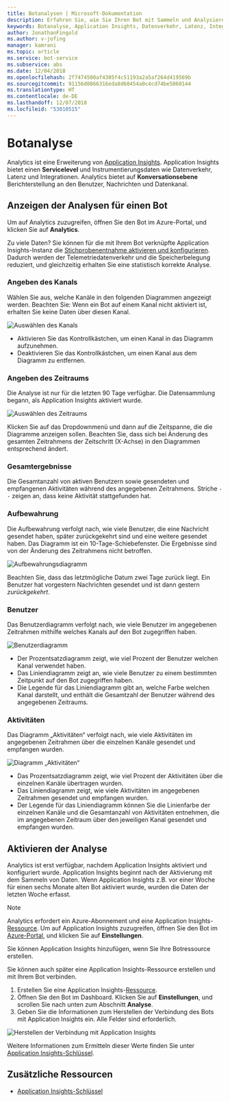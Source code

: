 ```yaml
---
title: Botanalysen | Microsoft-Dokumentation
description: Erfahren Sie, wie Sie Ihren Bot mit Sammeln und Analysieren von Daten durch Analyse im Bot-Framework verbessern können.
keywords: Botanalyse, Application Insights, Datenverkehr, Latenz, Integrationen, AppInsights
author: JonathanFingold
ms.author: v-jofing
manager: kamrani
ms.topic: article
ms.service: bot-service
ms.subservice: abs
ms.date: 12/04/2018
ms.openlocfilehash: 2f7474500af4305f4c51193a2a5af264d419569b
ms.sourcegitcommit: 91156d0866316eda8d68454a0c4cd74be5060144
ms.translationtype: HT
ms.contentlocale: de-DE
ms.lasthandoff: 12/07/2018
ms.locfileid: "53010515"
---
```

# <a name="bot-analytics"></a>Botanalyse

Analytics ist eine Erweiterung von [Application Insights](/azure/application-insights/app-insights-analytics). Application Insights bietet einen **Servicelevel** und Instrumentierungsdaten wie Datenverkehr, Latenz und Integrationen. Analytics bietet auf **Konversationsebene** Berichterstellung an den Benutzer, Nachrichten und Datenkanal.

## <a name="view-analytics-for-a-bot"></a>Anzeigen der Analysen für einen Bot

Um auf Analytics zuzugreifen, öffnen Sie den Bot im Azure-Portal, und klicken Sie auf **Analytics**.

Zu viele Daten? Sie können für die mit Ihrem Bot verknüpfte Application Insights-Instanz die [Stichprobenentnahme aktivieren und konfigurieren](/azure/application-insights/app-insights-sampling). Dadurch werden der Telemetriedatenverkehr und die Speicherbelegung reduziert, und gleichzeitig erhalten Sie eine statistisch korrekte Analyse.

### <a name="specify-channel"></a>Angeben des Kanals

Wählen Sie aus, welche Kanäle in den folgenden Diagrammen angezeigt werden. Beachten Sie: Wenn ein Bot auf einem Kanal nicht aktiviert ist, erhalten Sie keine Daten über diesen Kanal.

![Auswählen des Kanals](~/media/analytics-channels.png)

* Aktivieren Sie das Kontrollkästchen, um einen Kanal in das Diagramm aufzunehmen.
* Deaktivieren Sie das Kontrollkästchen, um einen Kanal aus dem Diagramm zu entfernen.

### <a name="specify-time-period"></a>Angeben des Zeitraums

Die Analyse ist nur für die letzten 90 Tage verfügbar. Die Datensammlung begann, als Application Insights aktiviert wurde.

![Auswählen des Zeitraums](~/media/analytics-timepick.png)

Klicken Sie auf das Dropdownmenü und dann auf die Zeitspanne, die die Diagramme anzeigen sollen.
Beachten Sie, dass sich bei Änderung des gesamten Zeitrahmens der Zeitschritt (X-Achse) in den Diagrammen entsprechend ändert.

### <a name="grand-totals"></a>Gesamtergebnisse

Die Gesamtanzahl von aktiven Benutzern sowie gesendeten und empfangenen Aktivitäten während des angegebenen Zeitrahmens.
Striche `--` zeigen an, dass keine Aktivität stattgefunden hat.

### <a name="retention"></a>Aufbewahrung

Die Aufbewahrung verfolgt nach, wie viele Benutzer, die eine Nachricht gesendet haben, später zurückgekehrt sind und eine weitere gesendet haben.
Das Diagramm ist ein 10-Tage-Schiebefenster. Die Ergebnisse sind von der Änderung des Zeitrahmens nicht betroffen.

![Aufbewahrungsdiagramm](~/media/analytics-retention.png)

Beachten Sie, dass das letztmögliche Datum zwei Tage zurück liegt. Ein Benutzer hat vorgestern Nachrichten gesendet und ist dann gestern *zurückgekehrt*.

### <a name="user"></a>Benutzer

Das Benutzerdiagramm verfolgt nach, wie viele Benutzer im angegebenen Zeitrahmen mithilfe welches Kanals auf den Bot zugegriffen haben.

![Benutzerdiagramm](~/media/analytics-users.png)

* Der Prozentsatzdiagramm zeigt, wie viel Prozent der Benutzer welchen Kanal verwendet haben.
* Das Liniendiagramm zeigt an, wie viele Benutzer zu einem bestimmten Zeitpunkt auf den Bot zugegriffen haben.
* Die Legende für das Liniendiagramm gibt an, welche Farbe welchen Kanal darstellt, und enthält die Gesamtzahl der Benutzer während des angegebenen Zeitraums.

### <a name="activities"></a>Aktivitäten

Das Diagramm „Aktivitäten“ verfolgt nach, wie viele Aktivitäten im angegebenen Zeitrahmen über die einzelnen Kanäle gesendet und empfangen wurden.

![Diagramm „Aktivitäten“](~/media/analytics-activities.png)

* Das Prozentsatzdiagramm zeigt, wie viel Prozent der Aktivitäten über die einzelnen Kanäle übertragen wurden.
* Das Liniendiagramm zeigt, wie viele Aktivitäten im angegebenen Zeitrahmen gesendet und empfangen wurden.
* Der Legende für das Liniendiagramm können Sie die Linienfarbe der einzelnen Kanäle und die Gesamtanzahl von Aktivitäten entnehmen, die im angegebenen Zeitraum über den jeweiligen Kanal gesendet und empfangen wurden.

## <a name="enable-analytics"></a>Aktivieren der Analyse

Analytics ist erst verfügbar, nachdem Application Insights aktiviert und konfiguriert wurde. Application Insights beginnt nach der Aktivierung mit dem Sammeln von Daten. Wenn Application Insights z.B. vor einer Woche für einen sechs Monate alten Bot aktiviert wurde, wurden die Daten der letzten Woche erfasst.

> [!NOTE]
> Analytics erfordert ein Azure-Abonnement und eine Application Insights-[Ressource](/azure/application-insights/app-insights-create-new-resource).
Um auf Application Insights zuzugreifen, öffnen Sie den Bot im [Azure-Portal](https://portal.azure.com/), und klicken Sie auf **Einstellungen**.

Sie können Application Insights hinzufügen, wenn Sie Ihre Botressource erstellen.

Sie können auch später eine Application Insights-Ressource erstellen und mit Ihrem Bot verbinden.

1. Erstellen Sie eine Application Insights-[Ressource](/azure/application-insights/app-insights-create-new-resource).
2. Öffnen Sie den Bot im Dashboard. Klicken Sie auf **Einstellungen**, und scrollen Sie nach unten zum Abschnitt **Analyse**.
3. Geben Sie die Informationen zum Herstellen der Verbindung des Bots mit Application Insights ein. Alle Felder sind erforderlich.

![Herstellen der Verbindung mit Application Insights](~/media/analytics-enable.png)

<!--Snip: As of 12/04/2018, parts of this appear to be out of date. However, ~/bot-service-resources-app-insights-keys.md appears to be up to date.

### AppInsights Instrumentation Key

To find this value, open the Application Insights resource for your bot and navigate to **Configure** > **Properties**.

### AppInsights API key

Provide an Azure App Insights API key. Learn how to [generate a new API key](https://dev.applicationinsights.io/documentation/Authorization/API-key-and-App-ID). Only **Read** permission is required.

### AppInsights Application ID

To find this value, open Application Insights and navigate to **Configure** > **API Access**.

/Snip-->

Weitere Informationen zum Ermitteln dieser Werte finden Sie unter [Application Insights-Schlüssel](~/bot-service-resources-app-insights-keys.md).

## <a name="additional-resources"></a>Zusätzliche Ressourcen
* [Application Insights-Schlüssel](~/bot-service-resources-app-insights-keys.md)